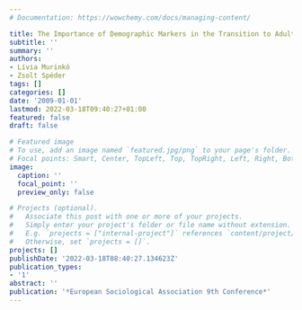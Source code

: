 ```yaml
---
# Documentation: https://wowchemy.com/docs/managing-content/

title: The Importance of Demographic Markers in the Transition to Adulthood in Europe
subtitle: ''
summary: ''
authors:
- Lívia Murinkó
- Zsolt Spéder
tags: []
categories: []
date: '2009-01-01'
lastmod: 2022-03-18T09:40:27+01:00
featured: false
draft: false

# Featured image
# To use, add an image named `featured.jpg/png` to your page's folder.
# Focal points: Smart, Center, TopLeft, Top, TopRight, Left, Right, BottomLeft, Bottom, BottomRight.
image:
  caption: ''
  focal_point: ''
  preview_only: false

# Projects (optional).
#   Associate this post with one or more of your projects.
#   Simply enter your project's folder or file name without extension.
#   E.g. `projects = ["internal-project"]` references `content/project/deep-learning/index.md`.
#   Otherwise, set `projects = []`.
projects: []
publishDate: '2022-03-18T08:40:27.134623Z'
publication_types:
- '1'
abstract: ''
publication: '*European Sociological Association 9th Conference*'
---
```

